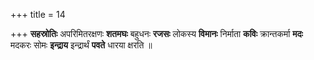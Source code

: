 +++
title = 14

+++
**सहस्रोतिः** अपरिमितरक्षणः **शतमघः** बहुधनः **रजसः** लोकस्य **विमानः** निर्माता **कविः** क्रान्तकर्मा **मदः** मदकरः सोमः **इन्द्राय** इन्द्रार्थं **पवते** धारया क्षरति ॥